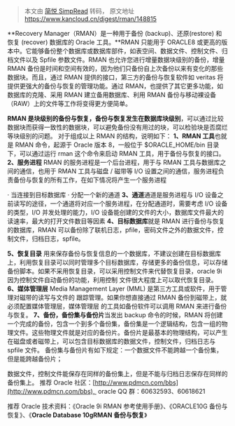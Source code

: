 > 本文由 [简悦 SimpRead](http://ksria.com/simpread/) 转码， 原文地址 https://www.kancloud.cn/digest/rman/148815

**Recovery Manager（RMAN）是一种用于备份 (backup)、还原(restore) 和恢复 (recover) 数据库的 Oracle 工具。**RMAN 只能用于 ORACLE8 或更高的版本中。它能够备份整个数据库或数据库部件，如表空间、数据文件、控制文件、归档文件以及 Spfile 参数文件。RMAN 也允许您进行增量数据块级别的备份，增量 RMAN 备份是时间和空间有效的，因为他们只备份自上次备份以来有变化的那些数据块。而且，通过 RMAN 提供的接口，第三方的备份与恢复软件如 veritas 将提供更强大的备份与恢复的管理功能。通过 RMAN，也提供了其它更多功能，如数据库的克隆、采用 RMAN 建立备用数据库、利用 RMAN 备份与移动裸设备（RAW）上的文件等工作将变得更方便简单。

**RMAN 是块级别的备份与恢复，备份与恢复发生在数据库块级别**，可以通过比较数据块而获得一致性的数据块，可以避免备份没有用过的块，可以检验块是否腐烂等块级别的问题。
对于组成以上 RMAN 的结构，说明如下：
**1、RMAN 工具**也就是 RMAN 命令，起源于 Oracle 版本 8，一般位于 $ORACLE_HOME/bin 目录下，可以通过运行 rman 这个命令来启动 RMAN 工具，用于备份与恢复的接口。
**2、服务进程** RMAN 的服务进程是一个后台进程，用于与 RMAN 工具与数据库之间的通信，也用于 RMAN 工具与磁盘 / 磁带等 I/O 设置之间的通信，服务进程负责备份与恢复的所有工作，在如下情况将产生一个服务进程

· 当连接到目标数据库
· 分配一个新的通道
**3、通道**通道是服务进程与 I/O 设备之前读写的途径，一个通道将对应一个服务进程，在分配通道时，需要考虑 I/O 设备的类型，I/O 并发处理的能力，I/O 设备能创建的文件的大小，数据库文件最大的读速率，最大的打开文件数目等因素
**4、目标数据库**就是 RMAN 进行备份与恢复的数据库，RMAN 可以备份除了联机日志，pfile，密码文件之外的数据文件，控制文件，归档日志，spfile。

**5、恢复目录** 用来保存备份与恢复信息的一个数据库，不建议创建在目标数据库上，利用恢复目录可以同时管理多个目标数据库，存储更多的备份信息，可以存储备份脚本。如果不采用恢复目录，可以采用控制文件来代替恢复目录，oracle 9i 因为控制文件自动备份的功能，利用控制 文件很大程度上可以取代恢复目录。
**6、媒体管理层** Media Management Layer (MML) 是第三方工具或软件，用于管理对磁带的读写与文件的 跟踪管理。如果你想直接通过 RMAN 备份到磁带上，就必须配置媒体管理层，媒体管理层 的工具如备份软件可以调用 RMAN 来进行备份与恢复。
**7、备份，备份集与备份片**当发出 backup 命令的时候，RMAN 将创建一个完成的备份，包含一个到多个备份集，备份集是一个逻辑结构，包含一组的物理文件。这些物理文件就是对应的备份片。备份片是最基本的物理结构，可以产生在磁盘或者磁带上，可以包含目标数据库的数据文件，控制文件，归档日志与 spfile 文件。
备份集与备份片有如下规定：一个数据文件不能跨越一个备份集，但是能跨越备份片；

数据文件，控制文件能保存在同样的备份集上，但是不能与归档日志保存在同样的备份集上。
推荐 Oracle 社区：[http://www.pdmcn.com/bbs](http://www.pdmcn.com/bbs),  oracle QQ 群：60632593、60618621

推荐 Oracle 技术资料：《Oracle 9i RMAN 参考使用手册》、《ORACLE10G 备份与恢复》、《**Oracle Database 10gRMAN 备份与恢复**》